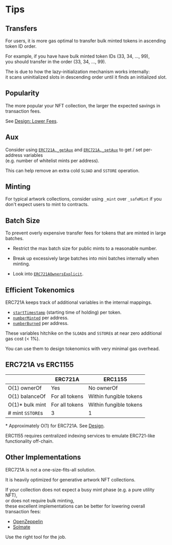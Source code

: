 # Tips

## Transfers

For users, it is more gas optimal to transfer bulk minted tokens in ascending token ID order.

For example, if you have have bulk minted token IDs (33, 34, ..., 99),  
you should transfer in the order (33, 34, ..., 99).

The is due to how the lazy-initialization mechanism works internally:  
it scans uninitialized slots in descending order until it finds an initialized slot.

## Popularity

The more popular your NFT collection, the larger the expected savings in transaction fees.

See [Design: Lower Fees](design.md#lower-fees).

## Aux

Consider using [`ERC721A._getAux`](erc721a.md#_getAux) and 
[`ERC721A._setAux`](erc721a.md#_setAux) to get / set per-address variables  
(e.g. number of whitelist mints per address).

This can help remove an extra cold `SLOAD` and `SSTORE` operation.

## Minting

For typical artwork collections, consider using `_mint` over `_safeMint` if you don't expect users to mint to contracts.

## Batch Size

To prevent overly expensive transfer fees for tokens that are minted in large batches.

- Restrict the max batch size for public mints to a reasonable number.

- Break up excessively large batches into mini batches internally when minting. 

- Look into [`ERC721AOwnersExplicit`](erc721a-owners-explicit.md). 

## Efficient Tokenomics

ERC721A keeps track of additional variables in the internal mappings.

- [`startTimestamp`](erc721a.md#_ownershipOf) (starting time of holding) per token.
- [`numberMinted`](erc721a.md#_numberMinted) per address. 
- [`numberBurned`](erc721a.md#_numberBurned) per address.

These variables hitchike on the `SLOAD`s and `SSTORE`s at near zero additional gas cost (< 1%).

You can use them to design tokenomics with very minimal gas overhead. 

## ERC721A vs ERC1155

|                  | ERC721A        | ERC1155                |
| ---------------- | -------------- | ---------------------- |
| O(1) ownerOf     | Yes            | No ownerOf             |
| O(1) balanceOf   | For all tokens | Within fungible tokens |
| O(1)\* bulk mint | For all tokens | Within fungible tokens |
| # mint `SSTORE`s | 3              | 1                      |

\* Approximately O(1) for ERC721A. See [Design](design.md).

ERC1155 requires centralized indexing services to emulate ERC721-like functionality off-chain.

## Other Implementations

ERC721A is not a one-size-fits-all solution. 

It is heavily optimized for generative artwork NFT collections.

If your collection does not expect a busy mint phase (e.g. a pure utility NFT),  
or does not require bulk minting,  
these excellent implementations can be better for lowering overall transaction fees: 

- [OpenZeppelin](https://github.com/OpenZeppelin/openzeppelin-contracts) 
- [Solmate](https://github.com/Rari-Capital/solmate)

Use the right tool for the job.
